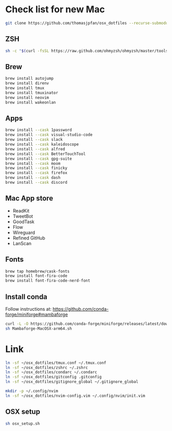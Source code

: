 # Check list for new Mac

```bash
git clone https://github.com/thomasjpfan/osx_dotfiles --recurse-submodules
```

## ZSH

```bash
sh -c "$(curl -fsSL https://raw.github.com/ohmyzsh/ohmyzsh/master/tools/install.sh)"
```

## Brew

```bash
brew install autojump
brew install direnv
brew install tmux
brew install tmuxinator
brew install neovim
brew install wakeonlan
```

## Apps

```bash
brew install --cask 1password
brew install --cask visual-studio-code
brew install --cask slack
brew install --cask kaleidoscope
brew install --cask alfred
brew install --cask BetterTouchTool
brew install --cask gpg-suite
brew install --cask moom
brew install --cask finicky
brew install --cask firefox
brew install --cask dash
brew install --cask discord
```

## Mac App store

- ReadKit
- TweetBot
- GoodTask
- Flow
- Wireguard
- Refined GitHub
- LanScan

## Fonts

```bash
brew tap homebrew/cask-fonts
brew install font-fira-code
brew install font-fira-code-nerd-font
```

## Install conda

Follow instructions at: https://github.com/conda-forge/miniforge#mambaforge

```bash
curl -L -O https://github.com/conda-forge/miniforge/releases/latest/download/Mambaforge-MacOSX-arm64.sh
sh Mambaforge-MacOSX-arm64.sh
```

# Link

```bash
ln -sf ~/osx_dotfiles/tmux.conf ~/.tmux.conf
ln -sf ~/osx_dotfiles/zshrc ~/.zshrc
ln -sf ~/osx_dotfiles/condarc ~/.condarc
ln -sf ~/osx_dotfiles/gitconfig .gitconfig
ln -sf ~/osx_dotfiles/gitignore_global ~/.gitignore_global

mkdir -p ~/.config/nvim
ln -sf ~/osx_dotfiles/nvim-config.vim ~/.config/nvim/init.vim
```

## OSX setup

```bash
sh osx_setup.sh
```
